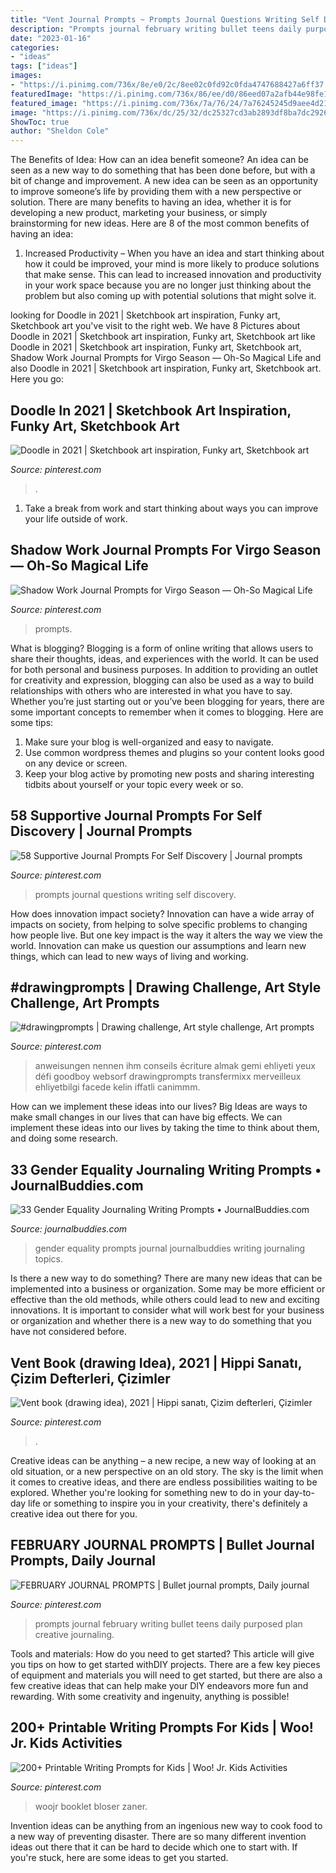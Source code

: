```yaml
---
title: "Vent Journal Prompts ~ Prompts Journal Questions Writing Self Discovery"
description: "Prompts journal february writing bullet teens daily purposed plan creative journaling"
date: "2023-01-16"
categories:
- "ideas"
tags: ["ideas"]
images:
- "https://i.pinimg.com/736x/8e/e0/2c/8ee02c0fd92c0fda4747688427a6ff37.jpg"
featuredImage: "https://i.pinimg.com/736x/86/ee/d0/86eed07a2afb44e98fe1288bea74bccf.jpg"
featured_image: "https://i.pinimg.com/736x/7a/76/24/7a76245245d9aee4d21b160ba5d6b703.jpg"
image: "https://i.pinimg.com/736x/dc/25/32/dc25327cd3ab2893df8ba7dc292675aa.jpg"
ShowToc: true
author: "Sheldon Cole"
---
```



The Benefits of Idea: How can an idea benefit someone?
An idea can be seen as a new way to do something that has been done before, but with a bit of change and improvement. A new idea can be seen as an opportunity to improve someone’s life by providing them with a new perspective or solution. There are many benefits to having an idea, whether it is for developing a new product, marketing your business, or simply brainstorming for new ideas. Here are 8 of the most common benefits of having an idea: 
1. Increased Productivity – When you have an idea and start thinking about how it could be improved, your mind is more likely to produce solutions that make sense. This can lead to increased innovation and productivity in your work space because you are no longer just thinking about the problem but also coming up with potential solutions that might solve it. 

	

		
looking for Doodle in 2021 | Sketchbook art inspiration, Funky art, Sketchbook art you've visit to the right web. We have 8 Pictures about Doodle in 2021 | Sketchbook art inspiration, Funky art, Sketchbook art like Doodle in 2021 | Sketchbook art inspiration, Funky art, Sketchbook art, Shadow Work Journal Prompts for Virgo Season — Oh-So Magical Life and also Doodle in 2021 | Sketchbook art inspiration, Funky art, Sketchbook art. Here you go:
		
    
## Doodle In 2021 | Sketchbook Art Inspiration, Funky Art, Sketchbook Art

<img loading=lazy src="https://i.pinimg.com/736x/a7/0f/0e/a70f0ec8053061456204aa41493034d6.jpg" onerror="this.onerror=null;this.src='https://tse1.mm.bing.net/th?id=OIP.Ev-hDETSuDfYp-7qC1t5nQHaJ3&amp;pid=15.1';" alt="Doodle in 2021 | Sketchbook art inspiration, Funky art, Sketchbook art">

_Source: pinterest.com_

>. 

	

1. Take a break from work and start thinking about ways you can improve your life outside of work.

    
## Shadow Work Journal Prompts For Virgo Season — Oh-So Magical Life

<img loading=lazy src="https://i.pinimg.com/736x/7a/76/24/7a76245245d9aee4d21b160ba5d6b703.jpg" onerror="this.onerror=null;this.src='https://tse1.mm.bing.net/th?id=OIP.C-9juSMN7_S5N3bAEmRsXQHaSh&amp;pid=15.1';" alt="Shadow Work Journal Prompts for Virgo Season — Oh-So Magical Life">

_Source: pinterest.com_

>prompts. 

	

What is blogging?
Blogging is a form of online writing that allows users to share their thoughts, ideas, and experiences with the world. It can be used for both personal and business purposes. In addition to providing an outlet for creativity and expression, blogging can also be used as a way to build relationships with others who are interested in what you have to say.
Whether you’re just starting out or you’ve been blogging for years, there are some important concepts to remember when it comes to blogging. Here are some tips:

1. Make sure your blog is well-organized and easy to navigate.
2. Use common wordpress themes and plugins so your content looks good on any device or screen.
3. Keep your blog active by promoting new posts and sharing interesting tidbits about yourself or your topic every week or so.

    
## 58 Supportive Journal Prompts For Self Discovery | Journal Prompts

<img loading=lazy src="https://i.pinimg.com/736x/86/ee/d0/86eed07a2afb44e98fe1288bea74bccf.jpg" onerror="this.onerror=null;this.src='https://tse1.mm.bing.net/th?id=OIP.Ya9V-5g4VRE6qHVgnZc-3wHaSh&amp;pid=15.1';" alt="58 Supportive Journal Prompts For Self Discovery | Journal prompts">

_Source: pinterest.com_

>prompts journal questions writing self discovery. 

	

How does innovation impact society?
Innovation can have a wide array of impacts on society, from helping to solve specific problems to changing how people live. But one key impact is the way it alters the way we view the world. Innovation can make us question our assumptions and learn new things, which can lead to new ways of living and working.

    
## #drawingprompts | Drawing Challenge, Art Style Challenge, Art Prompts

<img loading=lazy src="https://i.pinimg.com/736x/03/f1/2a/03f12af9f7a3d72311c386aad5f81454.jpg" onerror="this.onerror=null;this.src='https://tse4.mm.bing.net/th?id=OIP.zWyb7VypHb0FCJAE-7D1dgHaNK&amp;pid=15.1';" alt="#drawingprompts | Drawing challenge, Art style challenge, Art prompts">

_Source: pinterest.com_

>anweisungen nennen ihm conseils écriture almak gemi ehliyeti yeux défi goodboy websorf drawingprompts transfermixx merveilleux ehliyetbilgi facede kelin iffatli canimmm. 

	

How can we implement these ideas into our lives?
Big Ideas are ways to make small changes in our lives that can have big effects. We can implement these ideas into our lives by taking the time to think about them, and doing some research.

    
## 33 Gender Equality Journaling Writing Prompts • JournalBuddies.com

<img loading=lazy src="https://www.journalbuddies.com/wp-content/uploads/2016/07/Gender-Equality-Journaling-FB.png" onerror="this.onerror=null;this.src='https://tse1.mm.bing.net/th?id=OIP.e94uknc0952I2mn297F9xwAAAA&amp;pid=15.1';" alt="33 Gender Equality Journaling Writing Prompts • JournalBuddies.com">

_Source: journalbuddies.com_

>gender equality prompts journal journalbuddies writing journaling topics. 

	

Is there a new way to do something?
There are many new ideas that can be implemented into a business or organization. Some may be more efficient or effective than the old methods, while others could lead to new and exciting innovations. It is important to consider what will work best for your business or organization and whether there is a new way to do something that you have not considered before.

    
## Vent Book (drawing Idea), 2021 | Hippi Sanatı, Çizim Defterleri, Çizimler

<img loading=lazy src="https://i.pinimg.com/736x/8e/e0/2c/8ee02c0fd92c0fda4747688427a6ff37.jpg" onerror="this.onerror=null;this.src='https://tse4.mm.bing.net/th?id=OIP.OAjxaKmzV6muZ4EWV4iqjAHaJ3&amp;pid=15.1';" alt="Vent book (drawing idea), 2021 | Hippi sanatı, Çizim defterleri, Çizimler">

_Source: pinterest.com_

>. 

	

Creative ideas can be anything – a new recipe, a new way of looking at an old situation, or a new perspective on an old story. The sky is the limit when it comes to creative ideas, and there are endless possibilities waiting to be explored. Whether you're looking for something new to do in your day-to-day life or something to inspire you in your creativity, there's definitely a creative idea out there for you.

    
## FEBRUARY JOURNAL PROMPTS | Bullet Journal Prompts, Daily Journal

<img loading=lazy src="https://i.pinimg.com/736x/1b/9e/e9/1b9ee93006bc76752ac4250535a0a8cf.jpg" onerror="this.onerror=null;this.src='https://tse2.mm.bing.net/th?id=OIP.MuMLTqzB1vrWzhx1LP8lMAHaO0&amp;pid=15.1';" alt="FEBRUARY JOURNAL PROMPTS | Bullet journal prompts, Daily journal">

_Source: pinterest.com_

>prompts journal february writing bullet teens daily purposed plan creative journaling. 

	

Tools and materials: How do you need to get started?
This article will give you tips on how to get started withDIY projects. There are a few key pieces of equipment and materials you will need to get started, but there are also a few creative ideas that can help make your DIY endeavors more fun and rewarding. With some creativity and ingenuity, anything is possible!

    
## 200+ Printable Writing Prompts For Kids | Woo! Jr. Kids Activities

<img loading=lazy src="https://i.pinimg.com/736x/dc/25/32/dc25327cd3ab2893df8ba7dc292675aa.jpg" onerror="this.onerror=null;this.src='https://tse4.mm.bing.net/th?id=OIP.9fwbQ9hstzqcicPusEu5bQHaLH&amp;pid=15.1';" alt="200+ Printable Writing Prompts for Kids | Woo! Jr. Kids Activities">

_Source: pinterest.com_

>woojr booklet bloser zaner. 

	

Invention ideas can be anything from an ingenious new way to cook food to a new way of preventing disaster. There are so many different invention ideas out there that it can be hard to decide which one to start with. If you're stuck, here are some ideas to get you started.

